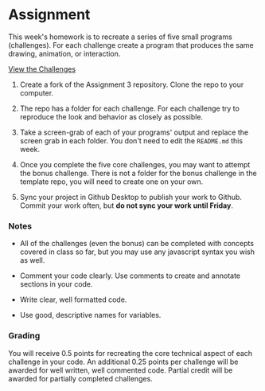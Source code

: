 # Assignment

This week's homework is to recreate a series of five small programs (challenges). For each challenge create a program that produces the same drawing, animation, or interaction.

[View the Challenges](http://pucd2035-e-f15.github.io/class_notes/week_3/challenges.html)


1. Create a fork of the Assignment 3 repository. Clone the repo to your computer.

2. The repo has a folder for each challenge. For each challenge try to reproduce the look and behavior as closely as possible.

3. Take a screen-grab of each of your programs' output and replace the screen grab in each folder. You don't need to edit the `README.md` this week.

4. Once you complete the five core challenges, you may want to attempt the bonus challenge. There is not a folder for the bonus challenge in the template repo, you will need to create one on your own. 

5. Sync your project in Github Desktop to publish your work to Github. Commit your work often, but **do not sync your work until Friday**. 

### Notes

- All of the challenges (even the bonus) can be completed with concepts covered in class so far, but you may use any javascript syntax you wish as well.

- Comment your code clearly. Use comments to create and annotate sections in your code.

- Write clear, well formatted code. 
 
- Use good, descriptive names for variables.

### Grading

You will receive 0.5 points for recreating the core technical aspect of each challenge in your code. An additional 0.25 points per challenge will be awarded for well written, well commented code. Partial credit will be awarded for partially completed challenges. 
